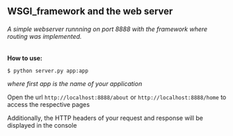 ## WSGI_framework and the web server

###### *A simple webserver runnning on port 8888 with the framework where routing was implemented.*

**How to use:**

```$ python server.py app:app```

*where first app is the name of your application*

Open the url ```http://localhost:8888/about``` or ```http://localhost:8888/home``` to access the respective pages

Additionally, the HTTP headers of your request and response will be displayed in the console
